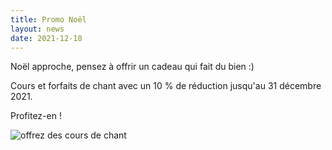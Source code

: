 ```yaml
---
title: Promo Noël
layout: news
date: 2021-12-18
---
```


Noël approche, pensez à offrir un cadeau qui fait du bien :) 

Cours et forfaits de chant avec un 10 % de réduction jusqu'au 31 décembre 2021. 

Profitez-en !


![offrez des cours de chant](https://user-images.githubusercontent.com/58397893/146651457-b8caeb46-96da-4b30-82f6-4ff57c3a4a00.png)
